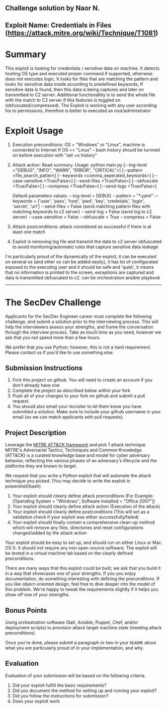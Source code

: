 ## Challenge solution by Naor N.
## Exploit Name: Credentials in Files (https://attack.mitre.org/wiki/Technique/T1081)

# Summary
This exploit is looking for credentials / sensitive data on machine.
It detects hosting OS type and executed proper command if supported, otherwise does not executes logic.
It looks for files that are matching the pattern and looks for sensitive data inside according to predefined keywords,
If sensitive data is found, then this data is being captures and later on transmitted to C2 server.
Additional functionallity is to send the whole file with the match to C2 server if this features is toggled on (obfuscated/compressed).
The Exploit is working with any user according his to permissions, therefore is better to executed as root/administrator

# Exploit Usage

1. Execution preconditions: OS = "Windows" or "Linux", machine is connected to Internet
							If OS == "Linux" - bash history should be turnned on before execution with "set +o history"
2. Attack action: Read summary. 
	Usage: python main.py [--log-level <"DEBUG", "INFO", "WARN", "ERROR", "CRITICAL">] [--pattern <file_search_pattern] [--keywords <comma_seperated_keywords>] [--case-sensitive <True/False>] [--send-files <True/False>] [--obfuscate <True/False>] [--compress <True/False>] [--send-logs <True/False>]
	
	Default parameters values:
		--log-level = DEBUG
		--pattern = "*.yaml"
		--keywords = ['user', 'pass', 'host', 'pwd', 'key', 'credetials', 'login', 'secret', 'url']
		--send-files = False (send matching pattern files with matching keywords to c2 server)
		--send-log = False (send log to c2 server)
		--case-sensitive = False
		--obfuscate = True
		--compress = False

3. Attack postconditions: attack considered as successful if there is at least one match
4. Exploit is removing log file and transmit the data to c2 server obfuscated to avoid monitoring/automatic rules that capture sensitive data leakage

I'm particularly proud of the dynamically of the exploit, it can be executed on several os (and other os can be added easily), 
it has lot of configurated exposed to the executing user and it should be safe and 'quiet', 
it means that no information is printed to the screen, exceptions are captured and data is transmitted obfuscated to c2.
can be orchestration ansible playbook

-----------------------------------


# The SecDev Challenge
Applicants for the SecDev Engineer career must complete the following challenge, and submit a solution prior to the interviewing process. This will help the interviewers assess your strengths, and frame the conversation through the interview process. Take as much time as you need, however we ask that you not spend more than a few hours. 

We prefer that you use Python; however, this is not a hard requirement. Please contact us if you'd like to use something else.

## Submission Instructions
1. Fork this project on github. You will need to create an account if you don't already have one
1. Complete the project as described below within your fork
1. Push all of your changes to your fork on github and submit a pull request. 
1. You should also email your recruiter to let them know you have submitted a solution. Make sure to include your github username in your email (so we can match applicants with pull requests).

## Project Description
Leverage the [MITRE ATT&CK framework](https://attack.mitre.org/wiki/Main_Page) and pick 1 attack technique. MITRE's Adversarial Tactics, Techniques and Common Knowledge (ATT&CK) is a curated knowledge base and model for cyber adversary behavior, reflecting the various phases of an adversary's lifecycle and the platforms they are known to target.

We request that you write a Python exploit that will automate the attack technique you picked. (You may decide to write the exploit in powershell/bash)
1. Your exploit should clearly define attack preconditions (For Example: [Operating System = "Windows", Software Installed = "Office 2007"])
2. Your exploit should clearly define attack action (Execution of the attack)
3. Your exploit should clearly define postconditions (This will act as a validation check if your exploit was either successfully/failed)
4. Your exploit should finally contain a comprehensive clean-up method which will remove any files, directories and reset configurations changed/added by the attack action

Your exploit should be easy to set up, and should run on either Linux or Mac OS X. It should not require any non open-source software. The exploit will be tested in a virtual machine lab based on the clearly defined preconditions.

There are many ways that this exploit could be built; we ask that you build it in a way that showcases one of your strengths. If you you enjoy documentation, do something interesting with defining the preconditions. If you like object-oriented design, feel free to dive deeper into the model of this problem. We're happy to tweak the requirements slightly if it helps you show off one of your strengths.

## Bonus Points
Using orchestration software (Salt, Ansible, Puppet, Chef, and/or deployment scripts) to provision attack target machine state (meeting attack preconditions)

Once you're done, please submit a paragraph or two in your `README` about what you are particularly proud of in your implementation, and why.

## Evaluation
Evaluation of your submission will be based on the following criteria. 

1. Did your exploit fulfill the basic requirements?
2. Did you document the method for setting up and running your exploit?
3. Did you follow the instructions for submission?
4. Does your exploit work


